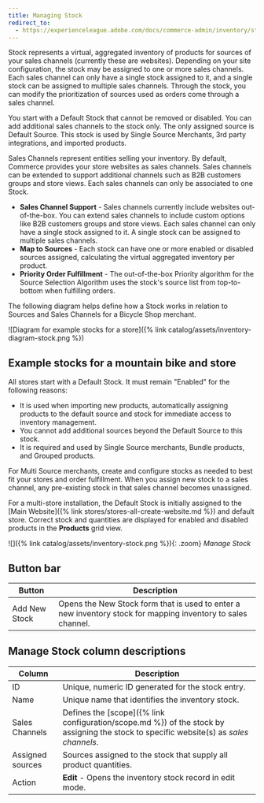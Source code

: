 ```yaml
---
title: Managing Stock
redirect_to:
  - https://experienceleague.adobe.com/docs/commerce-admin/inventory/stocks/stocks-manage.html
---
```


Stock represents a virtual, aggregated inventory of products for sources of your sales channels (currently these are websites). Depending on your site configuration, the stock may be assigned to one or more sales channels. Each sales channel can only have a single stock assigned to it, and a single stock can be assigned to multiple sales channels. Through the stock, you can modify the prioritization of sources used as orders come through a sales channel.

You start with a Default Stock that cannot be removed or disabled. You can add additional sales channels to the stock only. The only assigned source is Default Source. This stock is used by Single Source Merchants, 3rd party integrations, and imported products.

Sales Channels represent entities selling your inventory. By default, Commerce provides your store websites as sales channels. Sales channels can be extended to support additional channels such as B2B customers groups and store views. Each sales channels can only be associated to one Stock.

- **Sales Channel Support** - Sales channels currently include websites out-of-the-box. You can extend sales channels to include custom options like B2B customers groups and store views. Each sales channel can only have a single stock assigned to it. A single stock can be assigned to multiple sales channels.
- **Map to Sources** - Each stock can have one or more enabled or disabled sources assigned, calculating the virtual aggregated inventory per product.
- **Priority Order Fulfillment** - The out-of-the-box Priority algorithm for the Source Selection Algorithm uses the stock's source list from top-to-bottom when fulfilling orders.

The following diagram helps define how a Stock works in relation to Sources and Sales Channels for a Bicycle Shop merchant.

![Diagram for example stocks for a store]({% link catalog/assets/inventory-diagram-stock.png %})

## Example stocks for a mountain bike and store

All stores start with a Default Stock. It must remain "Enabled" for the following reasons:

- It is used when importing new products, automatically assigning products to the default source and stock for immediate access to inventory management.
- You cannot add additional sources beyond the Default Source to this stock.
- It is required and used by Single Source merchants, Bundle products, and Grouped products.

For Multi Source merchants, create and configure stocks as needed to best fit your stores and order fulfillment. When you assign new stock to a sales channel, any pre-existing stock in that sales channel becomes unassigned.

For a multi-store installation, the Default Stock is initially assigned to the [Main Website]({% link stores/stores-all-create-website.md %}) and default store. Correct stock and quantities are displayed for enabled and disabled products in the **Products** grid view.

![]({% link catalog/assets/inventory-stock.png %}){: .zoom}
_Manage Stock_

## Button bar

|Button|Description|
|--|--|
|Add New Stock|Opens the New Stock form that is used to enter a new inventory stock for mapping inventory to sales channel.|

## Manage Stock column descriptions

|Column|Description|
|--|--|
|ID|Unique, numeric ID generated for the stock entry.|
|Name|Unique name that identifies the inventory stock.|
|Sales Channels|Defines the [scope]({% link configuration/scope.md %}) of the stock by assigning the stock to specific website(s) as _sales channels_.|
|Assigned sources|Sources assigned to the stock that supply all product quantities.|
|Action|**Edit** - Opens the inventory stock record in edit mode.|
